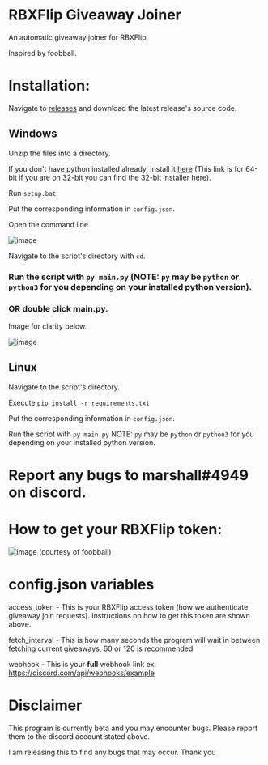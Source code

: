 # RBXFlip Giveaway Joiner

An automatic giveaway joiner for RBXFlip.

Inspired by foobball.

# Installation:

Navigate to [releases](https://github.com/27m/rbxflipgwjoiner/releases/latest/) and download the latest release's source code.
## Windows

Unzip the files into a directory.

If you don't have python installed already, install it [here](https://www.python.org/ftp/python/3.10.4/python-3.10.4-amd64.exe) (This link is for 64-bit if you are on 32-bit you can find the 32-bit installer [here](https://www.python.org/ftp/python/3.10.4/python-3.10.4.exe)).

Run ``setup.bat``

Put the corresponding information in ``config.json``.

Open the command line

![image](https://user-images.githubusercontent.com/70358442/166136292-72dac04f-dbb5-420b-84d8-44b5b0a2104a.png)

Navigate to the script's directory with ``cd``.

### Run the script with ``py main.py`` (NOTE: ``py`` may be ``python`` or ``python3`` for you depending on your installed python version).

### OR double click main.py.

Image for clarity below.

![image](https://user-images.githubusercontent.com/70358442/166135582-7232e8eb-1a57-4a3a-b4cd-d8e364386a1f.png)

## Linux

Navigate to the script's directory.

Execute ``pip install -r requirements.txt``

Put the corresponding information in ``config.json``.

Run the script with ``py main.py`` NOTE: ``py`` may be ``python`` or ``python3`` for you depending on your installed python version.

# Report any bugs to marshall#4949 on discord. 

# How to get your RBXFlip token:

![image](https://user-images.githubusercontent.com/70358442/166135270-906dbaec-583a-400d-8b8e-8abb7e98ae1c.png)
(courtesy of foobball)

# config.json variables

access_token - This is your RBXFlip access token (how we authenticate giveaway join requests). Instructions on how to get this token are shown above.

fetch_interval - This is how many seconds the program will wait in between fetching current giveaways, 60 or 120 is recommended. 

webhook - This is your **full** webhook link ex: https://discord.com/api/webhooks/example

# Disclaimer

This program is currently beta and you may encounter bugs. Please report them to the discord account stated above. 

I am releasing this to find any bugs that may occur. Thank you
